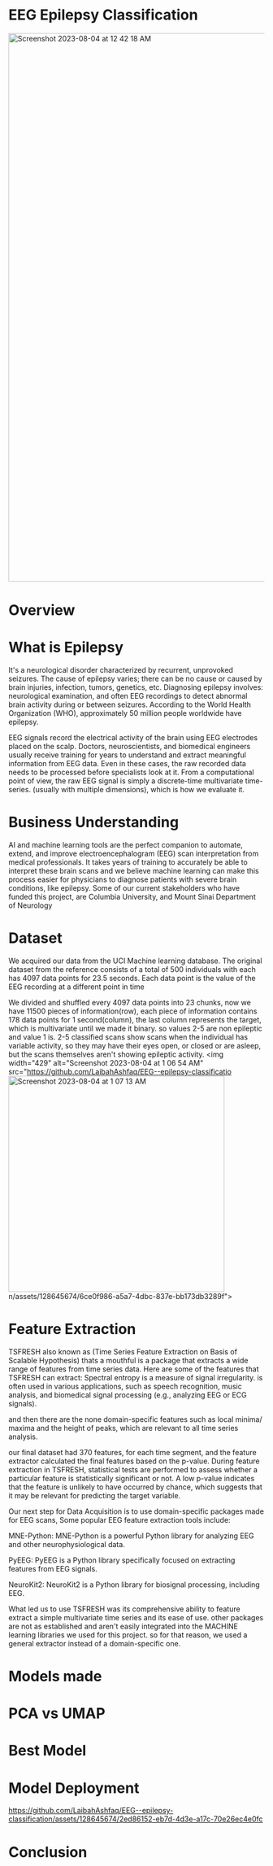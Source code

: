 # EEG Epilepsy Classification 

<img width="1079" alt="Screenshot 2023-08-04 at 12 42 18 AM" src="https://github.com/LaibahAshfaq/EEG--epilepsy-classification/assets/128645674/2a9df6bc-d236-4028-8b5e-93442be22ebc">

# Overview

# What is Epilepsy

It's a neurological disorder characterized by recurrent, unprovoked seizures.
The cause of epilepsy varies; there can be no cause or caused by brain injuries, infection, tumors, genetics, etc. Diagnosing epilepsy involves:  neurological examination, and often  EEG recordings to detect abnormal brain activity during or between seizures. According to the World Health Organization (WHO), approximately 50 million people worldwide have epilepsy. 

EEG signals record the electrical activity of the brain using EEG electrodes placed on the scalp. 
Doctors, neuroscientists, and biomedical engineers usually receive training for years to understand and extract meaningful information from EEG data. 
Even in these cases, the raw recorded data needs to be processed before specialists look at it.
From a computational point of view, the raw EEG signal is simply a discrete-time multivariate time-series. (usually with multiple dimensions), which is how we evaluate it.

# Business Understanding

AI and machine learning tools are the perfect companion to automate, extend, and improve electroencephalogram (EEG) scan interpretation from medical professionals. 
It takes years of training to accurately be able to interpret these brain scans and we believe machine learning can make this process easier for physicians to diagnose patients with severe brain conditions, like epilepsy. 
Some of our current stakeholders who have funded this project, are Columbia University, and Mount Sinai Department of Neurology

# Dataset
We acquired our data from the UCI Machine learning database.
The original dataset from the reference consists of  a total of 500 individuals with each has 4097 data points for 23.5 seconds. Each data point is the value of the EEG recording at a different point in time

We divided and shuffled every 4097 data points into 23 chunks, now we have 11500 pieces of information(row), each piece of information contains 178 data points for 1 second(column), the last column represents the target, which is multivariate until we made it binary. so values 2-5 are non epileptic and value 1 is. 2-5 classified scans show scans when the individual has variable activity, so they may have their eyes open, or closed or are asleep, but the scans themselves aren't showing epileptic activity. 
<img width="429" alt="Screenshot 2023-08-04 at 1 06 54 AM" src="https://github.com/LaibahAshfaq/EEG--epilepsy-classificatio
<img width="425" alt="Screenshot 2023-08-04 at 1 07 13 AM" src="https://github.com/LaibahAshfaq/EEG--epilepsy-classification/assets/128645674/703413f3-cb69-407c-bc44-bb2dd158a9fd">
n/assets/128645674/6ce0f986-a5a7-4dbc-837e-bb173db3289f">

# Feature Extraction
TSFRESH also known as  (Time Series Feature Extraction on Basis of Scalable Hypothesis) thats a mouthful is a package that extracts a wide range of features from time series data.  Here are some of the features that TSFRESH can extract:
Spectral entropy is a measure of signal irregularity. is often used in various applications, such as speech recognition, music analysis, and biomedical signal processing (e.g., analyzing EEG or ECG signals). 

and then there are the none domain-specific features such as local minima/ maxima and the height of peaks, which are relevant to all time series analysis.

our final dataset had 370 features, for each time segment, and the feature extractor calculated the final features based on the p-value. 
During feature extraction in TSFRESH, statistical tests are performed to assess whether a particular feature is statistically significant or not. 
 A low p-value indicates that the feature is unlikely to have occurred by chance, which suggests that it may be relevant for predicting the target variable.

Our next step for Data Acquisition is to use domain-specific packages made for EEG scans, 
Some popular EEG feature extraction tools include:

MNE-Python: MNE-Python is a powerful Python library for analyzing EEG and other neurophysiological data. 

PyEEG: PyEEG is a Python library specifically focused on extracting features from EEG signals. 

NeuroKit2: NeuroKit2 is a Python library for biosignal processing, including EEG.

What led us to use TSFRESH was its comprehensive ability to feature extract a simple multivariate time series and its ease of use. other packages are not as established and aren't easily integrated into the MACHINE learning libraries we used for this project. so for that reason, we used a general extractor instead of a domain-specific one. 

# Models made

# PCA vs UMAP

# Best Model

# Model Deployment 

https://github.com/LaibahAshfaq/EEG--epilepsy-classification/assets/128645674/2ed86152-eb7d-4d3e-a17c-70e26ec4e0fc




# Conclusion
